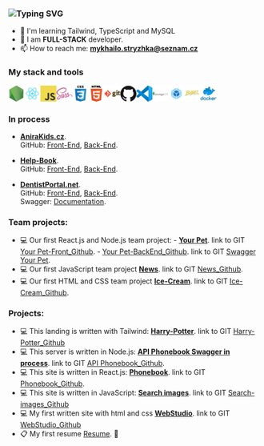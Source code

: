 ### ![Typing SVG](https://readme-typing-svg.demolab.com?font=Lobster&size=32&duration=3000&pause=1000&color=575434&background=67534000&vCenter=true&width=630&height=35&lines=%F0%9F%91%8B+Hi%2C+I'm+Mykhailo+Stryzhka;Nice+to+meet+you...)
- 👀 I'm learning Tailwind, TypeScript and MySQL
- 🌱 I am **FULL-STACK** developer.
- 📫 How to reach me: **mykhailo.stryzhka@seznam.cz**
  <br>
  
<h3>My stack and tools</h3> 

<img align="left" alt="Node.js" width="32px" src="https://raw.githubusercontent.com/github/explore/80688e429a7d4ef2fca1e82350fe8e3517d3494d/topics/nodejs/nodejs.png" />

<img align="left" alt="React.js" width="32px" src="https://raw.githubusercontent.com/github/explore/80688e429a7d4ef2fca1e82350fe8e3517d3494d/topics/react/react.png" />

<img align="left" alt="JavaScript" width="32px" src="https://raw.githubusercontent.com/github/explore/80688e429a7d4ef2fca1e82350fe8e3517d3494d/topics/javascript/javascript.png" />

<img align="left" alt="Sass" width="32px" src="https://raw.githubusercontent.com/github/explore/80688e429a7d4ef2fca1e82350fe8e3517d3494d/topics/sass/sass.png" />

<img align="left" alt="CSS3" width="32px" src="https://raw.githubusercontent.com/github/explore/80688e429a7d4ef2fca1e82350fe8e3517d3494d/topics/css/css.png" />

<img align="left" alt="HTML5" width="32px" src="https://raw.githubusercontent.com/github/explore/80688e429a7d4ef2fca1e82350fe8e3517d3494d/topics/html/html.png" />

<img align="left" alt="Git" width="32px" src="https://raw.githubusercontent.com/github/explore/80688e429a7d4ef2fca1e82350fe8e3517d3494d/topics/git/git.png" />

<img align="left" alt="GitHub" width="32px" src="https://raw.githubusercontent.com/github/explore/78df643247d429f6cc873026c0622819ad797942/topics/github/github.png" />

<img align="left" alt="Visual Studio Code" width="32px" src="https://raw.githubusercontent.com/github/explore/80688e429a7d4ef2fca1e82350fe8e3517d3494d/topics/visual-studio-code/visual-studio-code.png" />

<img align="left" alt="MongoDB" width="32px" src="https://raw.githubusercontent.com/github/explore/80688e429a7d4ef2fca1e82350fe8e3517d3494d/topics/mongodb/mongodb.png" />

<img align="left" alt="Webpack" width="32px" src="https://raw.githubusercontent.com/github/explore/80688e429a7d4ef2fca1e82350fe8e3517d3494d/topics/webpack/webpack.png" />

<img align="left" alt="Babel" width="32px" src="https://raw.githubusercontent.com/github/explore/80688e429a7d4ef2fca1e82350fe8e3517d3494d/topics/babel/babel.png" />

<img align="left" alt="Docker" width="32px" src="https://raw.githubusercontent.com/github/explore/80688e429a7d4ef2fca1e82350fe8e3517d3494d/topics/docker/docker.png" />

  <br>
  <br>
  
### In process

- [**AniraKids.cz**](https://www.anirakids.com).
   <br>
   GitHub: [Front-End](https://github.com/MishaStryzhka/AniraKids_Front-end), [Back-End](https://github.com/MishaStryzhka/AniraKids_Back-end).
  <br>

- [**Help-Book**](https://mishastryzhka.github.io/help-book/).
   <br>
   GitHub: [Front-End](https://github.com/MishaStryzhka/help-book), [Back-End](https://github.com/MishaStryzhka/rohlik-car_Back).
  <br>

- [**DentistPortal.net**](https://www.dentistportal.net/).
   <br>
   GitHub: [Front-End](https://github.com/MishaStryzhka/project-Front1v0), [Back-End](https://github.com/MishaStryzhka/project-Back1v0).
  <br>
   Swagger: [Documentation](https://project-back1v0.onrender.com/api-docs/).
  <br>
### Team projects:
- 💻 Our first React.js and Node.js team project:
       - [**Your Pet**](https://mishastryzhka.github.io/project-Fr7v6c5s/). link to GIT [Your Pet-Front_Github](https://github.com/MishaStryzhka/project-Fr7v6c5s).
       - [Your Pet-BackEnd_Github](https://github.com/MishaStryzhka/project-BE7v6c5s). link to GIT [Swagger Your Pet](https://project-be7v6c5s.onrender.com/api-docs/).
- 💻 Our first JavaScript team project [**News**](https://dopinit.github.io/The-Informer-by-Midnight-Sun/). link to GIT [News_Github](https://github.com/DOPinIT/The-Informer-by-Midnight-Sun).
- 💻 Our first HTML and CSS team project [**Ice-Cream**](https://vendettich13.github.io/Ice-Cream/). link to GIT [Ice-Cream_Github](https://github.com/Vendettich13/Ice-Cream).
  <br>
### Projects:
- 💻 This landing is written with Tailwind: [**Harry-Potter**](https://mishastryzhka.github.io/Harry-Potter-a-TailWind/). link to GIT [Harry-Potter_Github](https://github.com/MishaStryzhka/Harry-Potter-a-TailWind)
- 💻 This server is written in Node.js: [**API Phonebook Swagger in process**](https://nodejs-homework-rest-api-rz1d.onrender.com/api-docs/). link to GIT [API Phonebook_Github](https://github.com/MishaStryzhka/nodejs-homework-rest-api).
- 💻 This site is written in React.js: [**Phonebook**](https://mishastryzhka.github.io/goit-react-hw-08-phonebook/). link to GIT [Phonebook_Github](https://github.com/MishaStryzhka/goit-react-hw-08-phonebook).
- 💻 This site is written in JavaScript: [**Search images**](https://mishastryzhka.github.io/goit-js-hw-11/). link to GIT [Search-images_Github](https://github.com/MishaStryzhka/goit-js-hw-11)
- 💻 My first written site with html and css [**WebStudio**](https://mishastryzhka.github.io/goit-markup-hw-08/). link to GIT [WebStudio_Github](https://github.com/MishaStryzhka/goit-markup-hw-08)
- 📋 My first resume [Resume](https://mishastryzhka.github.io/resume/). 🤣
